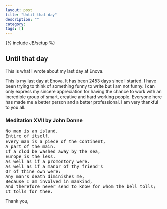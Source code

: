 ```yaml
---
layout: post
title: "Until that day"
description: ""
category: 
tags: []
---
```

{% include JB/setup %}

## Until that day

This is what I wrote about my last day at Enova.

This is my last day at Enova. It has been 2453 days since I started. I
have been trying to think of something funny to write but I am not
funny. I can only express my sincere appreciation for having the
chance to work with an incredible group of smart, creative and hard
working people. Everyone here has made me a better person and a better
professional. I am very thankful to you all.


### Meditation XVII by John Donne

<pre>
No man is an island,
Entire of itself,
Every man is a piece of the continent,
A part of the main.
If a clod be washed away by the sea,
Europe is the less.
As well as if a promontory were.
As well as if a manor of thy friend's
Or of thine own were:
Any man's death diminishes me,
Because I am involved in mankind,
And therefore never send to know for whom the bell tolls;
It tolls for thee.
</pre>


Thank you,
